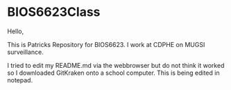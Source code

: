 # BIOS6623Class 
 
Hello,  
 
This is Patricks Repository for BIOS6623. I work at CDPHE on MUGSI surveillance.  
 
I tried to edit my README.md via the webbrowser but do not think it worked so I downloaded GitKraken onto a school computer. 
This is being edited in notepad. 
 
 

